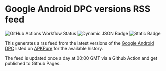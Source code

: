 # Google Android DPC versions RSS feed 

![GitHub Actions Workflow Status](https://img.shields.io/github/actions/workflow/status/MisterJack49/dpc-version-rss/update.yml?label=RSS%20update&logo=github&logoColor=white) ![Dynamic JSON Badge](https://img.shields.io/badge/dynamic/json?url=https%3A%2F%2Fapi.github.com%2Frepos%2FMisterJack49%2Fdpc-version-rss%2Factions%2Fworkflows%2F169343054%2Fruns%3Fstatus%3Dcompleted%26per_page%3D1&query=%24.workflow_runs%5B0%5D.updated_at&label=Last%20Run&color=teal)
![Static Badge](https://img.shields.io/badge/RSS-Link-FFA500?logo=rss&logoColor=%23FFA500)

This generates a rss feed from the latest versions of the [Google Android DPC](https://play.google.com/store/apps/details?id=com.google.android.apps.work.clouddpc&hl=en_GB) listed on [APKPure](https://apkpure.com/android-device-policy/com.google.android.apps.work.clouddpc/versions) for the available history.

The feed is updated once a day at 00:00 GMT via a Github Action and get published to Github Pages.



